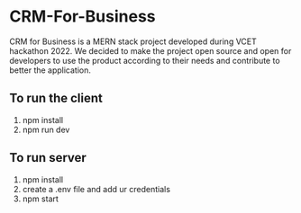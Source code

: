 # CRM-For-Business
CRM for Business is a MERN stack project developed during VCET hackathon 2022. We decided to make the project open source and open for developers to use the product according to their needs and contribute to better the application.
 
## To run the client 
1. npm install
2. npm run dev

## To run server
1. npm install
2. create a .env file and add ur credentials
3. npm start
